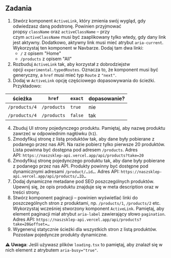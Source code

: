 ## Zadania

1. Stwórz komponent `ActiveLink`, który zmienia swój wygląd, gdy odwiedzasz daną podstronę. Powinien przyjmować propsy `className` oraz `activeClassName` – przy czym `activeClassName` musi być zaaplikowany tylko wtedy, gdy dany link jest aktywny. Dodatkowo, aktywny link musi mieć atrybut `aria-current`. Wykorzystaj ten komponent w Navbarze. Dodaj tam dwa linki:
    - `/` z opisem "Home"
    - `/products` z opisem "All"
2. Rozbuduj `ActiveLink` tak, aby korzystał z dobrodziejstw opcji `experimental.typedRoutes`. Oznacza to, że komponent musi być generyczny, a `href` musi mieć typ `Route` z `"next"`.
3. Dodaj w `ActiveLink` opcję częściowego dopasowywania do ścieżki. Przykładowo:

|ścieżka|`href`|`exact`|dopasowanie?|
|---|---|---|---|
|`/products/4`|`/products`|`true`|nie|
|`/products/4`|`/products`|`false`|tak|

4. Zbuduj UI strony pojedynczego produktu. Pamiętaj, aby nazwę produktu zawrzeć w odpowiednim nagłówku (`h1`).
5. Zmodyfikuj stronę z listą produktów tak, aby dane były pobierane z podanego przez nas API. Na razie pobierz tylko pierwsze 20 produktów. Lista powinna być dostępna pod adresem `/products`. Adres API: `https://naszsklep-api.vercel.app/api/products?take=20`
6. Zmodyfikuj stronę pojedynczego produktu tak, aby dane były pobierane z podanego przez nas API. Produkty powinny być dostępne pod dynamicznymi adresami `/product/…id…`. Adres API: `https://naszsklep-api.vercel.app/api/products/…ID…`
7. Dodaj dynamiczne metadane pod SEO poszczególnych produktów. Upewnij się, że opis produktu znajduje się w meta description oraz w treści strony.
8. Stwórz komponent paginacji – powinien wyświetlać linki do poszczególnych stron z produktami, np. `/products/1`, `/products/2` etc. Wykorzystaj wcześniej stworzony komponent `ActiveLink`. Pamiętaj, aby element paginacji miał atrybut `aria-label` zawierający słowo `pagination`. Adres API: `https://naszsklep-api.vercel.app/api/products?take=20&offset=…`
9. Wygeneruj statycznie ścieżki dla wszystkich stron z listą produktów. Pozostaw pojedyncze produkty dynamiczne.

⚠️ **Uwaga**: Jeśli używasz plików `loading.tsx` to pamiętaj, aby znalazł się w nich element z atrybutem `aria-busy="true"`.